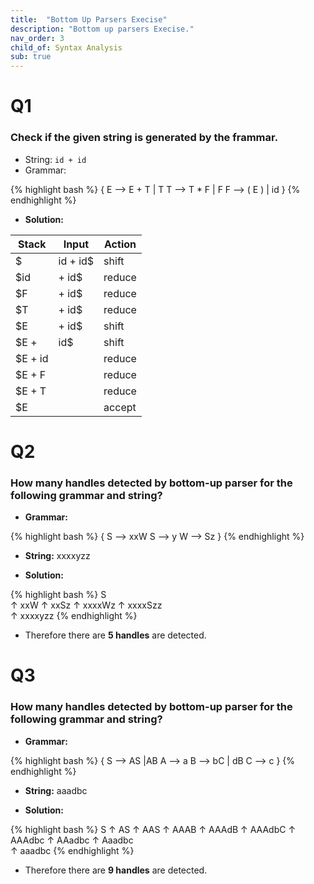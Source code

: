 ```yaml
---
title:  "Bottom Up Parsers Execise"
description: "Bottom up parsers Execise."
nav_order: 3
child_of: Syntax Analysis
sub: true
---
```


# Q1

### Check if the given string is generated by the frammar.

- String: `id + id`
- Grammar:

{% highlight bash %}
{ 
    E --> E + T | T
    T --> T * F | F
    F --> ( E ) | id
}
{% endhighlight %}

- **Solution:**

|Stack|Input|Action|
|-|-|-|
|$|id + id\$|shift|
|$id|+ id\$|reduce|
|$F|+ id\$|reduce|
|$T|+ id\$|reduce|
|$E|+ id\$|shift|
|$E +|id\$|shift|
|$E + id||reduce|
|$E + F||reduce|
|$E + T||reduce|
|$E||accept|

# Q2

### How many handles detected by bottom-up parser for the following grammar and string?

- **Grammar:**

{% highlight bash %}
{ 
    S --> xxW
    S --> y
    W --> Sz 
}
{% endhighlight %}

- **String:** xxxxyzz

- **Solution:**

{% highlight bash %}
  S  
  ↑
 xxW
  ↑
 xxSz
  ↑
xxxxWz
  ↑
xxxxSzz  
  ↑
xxxxyzz
{% endhighlight %}

- Therefore there are **5 handles** are detected.

# Q3

### How many handles detected by bottom-up parser for the following grammar and string?

- **Grammar:**

{% highlight bash %}
{ 
    S --> AS |AB
    A --> a
    B --> bC | dB
    C --> c
}
{% endhighlight %}

- **String:** aaadbc

- **Solution:**

{% highlight bash %}
  S
  ↑
 AS
  ↑
AAS
  ↑
 AAAB
  ↑
AAAdB 
  ↑
AAAdbC
  ↑
AAAdbc
  ↑
AAadbc
  ↑
Aaadbc  
  ↑
aaadbc
{% endhighlight %}

- Therefore there are **9 handles** are detected.
